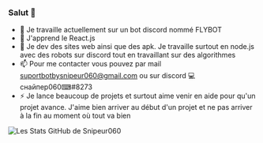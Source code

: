 ### Salut 👋


- 🔭 Je travaille actuellement sur un bot discord nommé FLYBOT
- 🌱 J'apprend le React.js
- 💬 Je dev des sites web ainsi que des apk. Je travaille surtout en node.js avec des robots sur discord tout en travaillant sur des algorithmes
- 📫 Pour me contacter vous pouvez par mail suportbotbysnipeur060@gmail.com ou sur discord 💻снайпер060⌨#8273
- ⚡ Je lance beaucoup de projets et surtout aime venir en aide pour qu'un projet avance. J'aime bien arriver au début d'un projet et ne pas arriver à la fin au moment où tout va bien 

![Les Stats GitHub de Snipeur060](https://github-readme-stats.vercel.app/api?username=Snipeur060&show_icons=true&theme=cobalt)

